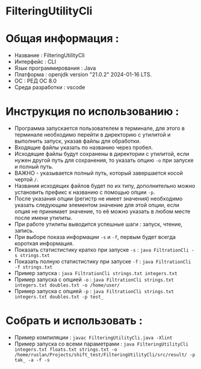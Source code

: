 # FilteringUtilityCli
# Общая информация :
 * Название : FilteringUtilityCli
 * Интерфейс : CLI
 * Язык программирования : Java
 * Платформа : openjdk version "21.0.2" 2024-01-16 LTS.
 * ОС : РЕД ОС 8.0
 * Среда разработки : vscode

# Инструкция по использованию :
 * Программа запускается пользователем в терминале, для этого в терминале необходимо перейти в директорию с утилитой и выполнить запуск, указав файлы для обработки.
 * Входящие файлы указать по названию через пробел.
 * Исходящие файлы будут сохранены в директории с утилитой, если нужен другой путь для сохранения, то указать опцию `-o` при запуске и полный путь.
 * ВАЖНО - указывается полный путь, который завершается косой чертой `/`.
 * Названия исходящих файлов будет по их типу, дополнительно можно установить префикс к названию с помощью опции `-p`.
 * После указания опции (регистр не имеет значения) необходимо указать следующим элементом значение для этой опции, если опция не принимает значение, то её можно указать в любом месте после имени утилиты.
 * При работе утилиты выводится успешные шаги : запуск, чтение, запись.
 * При выборе показа информации `-s` и `-f`, первым будет всегда короткая информация.
 * Показать статистистику кратко при запуске `-s` :  `java FiltrationCli -s strings.txt`
 * Показать полную статистистику при запуске `-f` :  `java FiltrationCli -f strings.txt`
 * Пример запуска : `java FiltrationCli strings.txt integers.txt`
 * Пример запуска с опцией `-o` : `java FiltrationCli strings.txt integers.txt doubles.txt -o /home/user/` 
 * Пример запуска с опцией `-p` : `java FiltrationCli strings.txt integers.txt doubles.txt -p test_`

# Собрать и использовать :
 * Пример компиляции : `javac FilteringUtilityCli.java -Xlint`
 * Пример запуска со всеми параметрами : `java FilteringUtilityCli integers.txt floats.txt strings.txt -o /home/ruslan/Projects/shift_test/FilteringUtilityCli/src/result/ -p tak_ -a -f -s`
 
